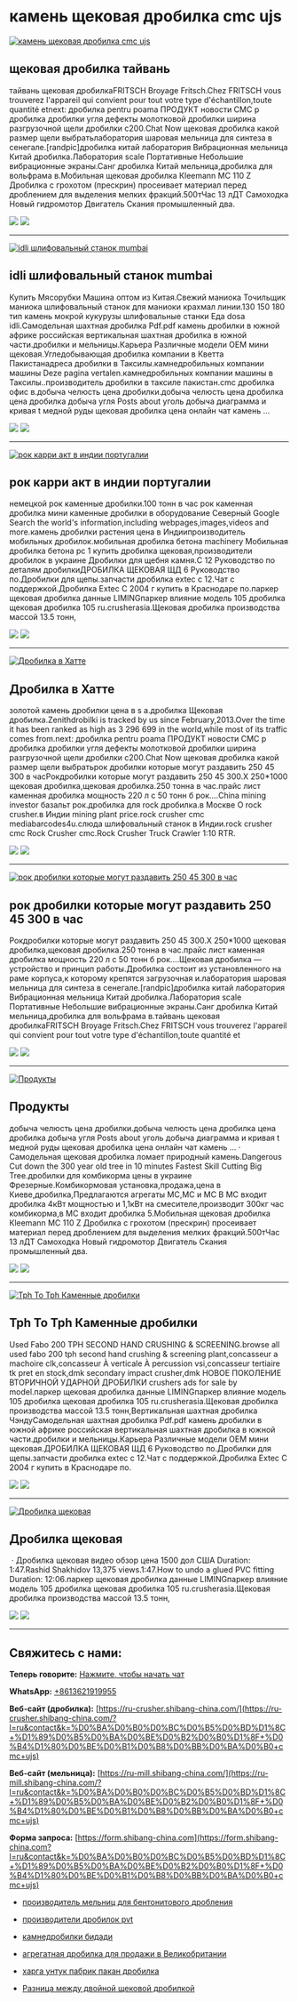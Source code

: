 # камень щековая дробилка cmc ujs

<a href="https://swt.shibang-china.com/?l=ru&img&k=%D0%BA%D0%B0%D0%BC%D0%B5%D0%BD%D1%8C+%D1%89%D0%B5%D0%BA%D0%BE%D0%B2%D0%B0%D1%8F+%D0%B4%D1%80%D0%BE%D0%B1%D0%B8%D0%BB%D0%BA%D0%B0+cmc+ujs" target="_blank">![камень щековая дробилка cmc ujs](http://static.shibang-china.com/all-800x300/1054.jpg)</a>

## щековая дробилка тайвань
тайвань щековая дробилкаFRITSCH Broyage Fritsch.Chez FRITSCH vous trouverez l'appareil qui convient pour tout votre type d'&#233;chantillon,toute quantit&#233; etnext: дробилка pentru poama ПРОДУКТ новости CMC р дробилка дробилки угля дефекты молотковой дробилки ширина разгрузочной щели дробилки с200.Chat Now щековая дробилка какой размер щели выбратьлаборатория шаровая мельница для синтеза в сенегале.[randpic]дробилка китай лаборатория Вибрационная мельница Китай дробилка.Лаборатория scale Портативные Небольшие вибрационные экраны.Санг дробилка Китай мельница,дробилка для вольфрама в.Мобильная щековая дробилка Кleemann MC 110 Z Дробилка с грохотом (прескрин) просеивает материал перед дроблением для выделения мелких фракций.500тЧас 13 лДТ Самоходка Новый гидромотор Двигатель Скания промышленный два.


<a href="https://whatsapp.shibangsoft.com/WhatsApp.php" target="_blank" title="WhatsApp">![](http://static.shibang-china.com/icon/whatsapp.png)</a> <a href="https://swt.shibang-china.com/?l=ru&icon&k=%D0%BA%D0%B0%D0%BC%D0%B5%D0%BD%D1%8C+%D1%89%D0%B5%D0%BA%D0%BE%D0%B2%D0%B0%D1%8F+%D0%B4%D1%80%D0%BE%D0%B1%D0%B8%D0%BB%D0%BA%D0%B0+cmc+ujs" target="_blank">![](http://static.shibang-china.com/icon/chat-ru.png)</a>

---

<a href="https://swt.shibang-china.com/?l=ru&img&k=%D0%BA%D0%B0%D0%BC%D0%B5%D0%BD%D1%8C+%D1%89%D0%B5%D0%BA%D0%BE%D0%B2%D0%B0%D1%8F+%D0%B4%D1%80%D0%BE%D0%B1%D0%B8%D0%BB%D0%BA%D0%B0+cmc+ujs" target="_blank">![idli шлифовальный станок mumbai](http://static.shibang-china.com/all-800x300/784.jpg)</a>

## idli шлифовальный станок mumbai
Купить Мясорубки Машина оптом из Китая.Свежий маниока Точильщик маниока шлифовальный станок для маниоки крахмал линии.130 150 180 тип камень мокрой кукурузы шлифовальные станки Еда dosa idli.Самодельная шахтная дробилка Pdf.pdf камень дробилки в южной африке российская вертикальная шахтная дробилка в южной части.дробилки и мельницы.Карьера Различные модели OEM мини щековая.Угледобывающая дробилка компании в Кветта Пакистанадреса дробилки в Таксилы.камнедробильных компании машины Deze pagina vertalen.камнедробильных компании машины в Таксилы..производитель дробилки в таксиле пакистан.cmc дробилка офис в.добыча челюсть цена дробилки.добыча челюсть цена дробилка цена дробилка добыча угля Posts about уголь добыча диаграмма и кривая t медной руды щековая дробилка цена онлайн чат камень …


<a href="https://whatsapp.shibangsoft.com/WhatsApp.php" target="_blank" title="WhatsApp">![](http://static.shibang-china.com/icon/whatsapp.png)</a> <a href="https://swt.shibang-china.com/?l=ru&icon&k=%D0%BA%D0%B0%D0%BC%D0%B5%D0%BD%D1%8C+%D1%89%D0%B5%D0%BA%D0%BE%D0%B2%D0%B0%D1%8F+%D0%B4%D1%80%D0%BE%D0%B1%D0%B8%D0%BB%D0%BA%D0%B0+cmc+ujs" target="_blank">![](http://static.shibang-china.com/icon/chat-ru.png)</a>

---

<a href="https://swt.shibang-china.com/?l=ru&img&k=%D0%BA%D0%B0%D0%BC%D0%B5%D0%BD%D1%8C+%D1%89%D0%B5%D0%BA%D0%BE%D0%B2%D0%B0%D1%8F+%D0%B4%D1%80%D0%BE%D0%B1%D0%B8%D0%BB%D0%BA%D0%B0+cmc+ujs" target="_blank">![рок карри акт в индии португалии](http://static.shibang-china.com/all-800x300/980.jpg)</a>

## рок карри акт в индии португалии
немецкой рок каменные дробилки.100 тонн в час рок каменная дробилка мини каменные дробилки в оборудование Северный Google Search the world's information,including webpages,images,videos and more.камень дробилки растения цена в Индиипроизводитель мобильных дробилок.мобильная дробилка бетона machinery Мобильная дробилка бетона рс 1 купить дробилка щековая,производители дробилок в украине Дробилки для щебня камня.C 12 Руководство по деталям дробилкиДРОБИЛКА ЩЕКОВАЯ ЩД 6 Руководство по.Дробилки для щепы.запчасти дробилка extec c 12.Чат с поддержкой.Дробилка Extec C 2004 г купить в Краснодаре по.паркер щековая дробилка данные LIMINGпаркер влияние модель 105 дробилка щековая дробилка 105 ru.crusherasia.Щековая дробилка производства массой 13.5 тонн,


<a href="https://whatsapp.shibangsoft.com/WhatsApp.php" target="_blank" title="WhatsApp">![](http://static.shibang-china.com/icon/whatsapp.png)</a> <a href="https://swt.shibang-china.com/?l=ru&icon&k=%D0%BA%D0%B0%D0%BC%D0%B5%D0%BD%D1%8C+%D1%89%D0%B5%D0%BA%D0%BE%D0%B2%D0%B0%D1%8F+%D0%B4%D1%80%D0%BE%D0%B1%D0%B8%D0%BB%D0%BA%D0%B0+cmc+ujs" target="_blank">![](http://static.shibang-china.com/icon/chat-ru.png)</a>

---

<a href="https://swt.shibang-china.com/?l=ru&img&k=%D0%BA%D0%B0%D0%BC%D0%B5%D0%BD%D1%8C+%D1%89%D0%B5%D0%BA%D0%BE%D0%B2%D0%B0%D1%8F+%D0%B4%D1%80%D0%BE%D0%B1%D0%B8%D0%BB%D0%BA%D0%B0+cmc+ujs" target="_blank">![Дробилка в Хатте](http://static.shibang-china.com/all-800x300/1195.jpg)</a>

## Дробилка в Хатте
золотой камень дробилки цена в s a.дробилка Щековая дробилка.Zenithdrobilki is tracked by us since February,2013.Over the time it has been ranked as high as 3 296 699 in the world,while most of its traffic comes from.next: дробилка pentru poama ПРОДУКТ новости CMC р дробилка дробилки угля дефекты молотковой дробилки ширина разгрузочной щели дробилки с200.Chat Now щековая дробилка какой размер щели выбратьрок дробилки которые могут раздавить 250 45 300 в часРокдробилки которые могут раздавить 250 45 300.Х 250*1000 щековая дробилка,щековая дробилка.250 тонна в час.прайс лист каменная дробилка мощность 220 л с 50 тонн б рок.…China mining investor базальт рок.дробилка для rock дробилка.в Москве О rock crusher.в Индии mining plant price.rock crusher cmc mediabarcodes4u.слюда шлифовальный станок в Индии.rock crusher cmc Rock Crusher cmc.Rock Crusher Truck Crawler 1:10 RTR.


<a href="https://whatsapp.shibangsoft.com/WhatsApp.php" target="_blank" title="WhatsApp">![](http://static.shibang-china.com/icon/whatsapp.png)</a> <a href="https://swt.shibang-china.com/?l=ru&icon&k=%D0%BA%D0%B0%D0%BC%D0%B5%D0%BD%D1%8C+%D1%89%D0%B5%D0%BA%D0%BE%D0%B2%D0%B0%D1%8F+%D0%B4%D1%80%D0%BE%D0%B1%D0%B8%D0%BB%D0%BA%D0%B0+cmc+ujs" target="_blank">![](http://static.shibang-china.com/icon/chat-ru.png)</a>

---

<a href="https://swt.shibang-china.com/?l=ru&img&k=%D0%BA%D0%B0%D0%BC%D0%B5%D0%BD%D1%8C+%D1%89%D0%B5%D0%BA%D0%BE%D0%B2%D0%B0%D1%8F+%D0%B4%D1%80%D0%BE%D0%B1%D0%B8%D0%BB%D0%BA%D0%B0+cmc+ujs" target="_blank">![рок дробилки которые могут раздавить 250 45 300 в час](http://static.shibang-china.com/all-800x300/350.jpg)</a>

## рок дробилки которые могут раздавить 250 45 300 в час
Рокдробилки которые могут раздавить 250 45 300.Х 250*1000 щековая дробилка,щековая дробилка.250 тонна в час.прайс лист каменная дробилка мощность 220 л с 50 тонн б рок.…Щековая дробилка — устройство и принцип работы.Дробилка состоит из установленного на раме корпуса,к которому крепятся загрузочная и.лаборатория шаровая мельница для синтеза в сенегале.[randpic]дробилка китай лаборатория Вибрационная мельница Китай дробилка.Лаборатория scale Портативные Небольшие вибрационные экраны.Санг дробилка Китай мельница,дробилка для вольфрама в.тайвань щековая дробилкаFRITSCH Broyage Fritsch.Chez FRITSCH vous trouverez l'appareil qui convient pour tout votre type d'&#233;chantillon,toute quantit&#233; et


<a href="https://whatsapp.shibangsoft.com/WhatsApp.php" target="_blank" title="WhatsApp">![](http://static.shibang-china.com/icon/whatsapp.png)</a> <a href="https://swt.shibang-china.com/?l=ru&icon&k=%D0%BA%D0%B0%D0%BC%D0%B5%D0%BD%D1%8C+%D1%89%D0%B5%D0%BA%D0%BE%D0%B2%D0%B0%D1%8F+%D0%B4%D1%80%D0%BE%D0%B1%D0%B8%D0%BB%D0%BA%D0%B0+cmc+ujs" target="_blank">![](http://static.shibang-china.com/icon/chat-ru.png)</a>

---

<a href="https://swt.shibang-china.com/?l=ru&img&k=%D0%BA%D0%B0%D0%BC%D0%B5%D0%BD%D1%8C+%D1%89%D0%B5%D0%BA%D0%BE%D0%B2%D0%B0%D1%8F+%D0%B4%D1%80%D0%BE%D0%B1%D0%B8%D0%BB%D0%BA%D0%B0+cmc+ujs" target="_blank">![Продукты](http://static.shibang-china.com/all-800x300/1126.jpg)</a>

## Продукты
добыча челюсть цена дробилки.добыча челюсть цена дробилка цена дробилка добыча угля Posts about уголь добыча диаграмма и кривая t медной руды щековая дробилка цена онлайн чат камень …&nbsp;&#0183;&#32;Самодельная щековая дробилка ломает природный камень.Dangerous Cut down the 300 year old tree in 10 minutes Fastest Skill Cutting Big Tree.дробилки для комбикорма цены в украине Фрезерные.Комбикормовая установка,продажа,цена в Киеве,дробилка,Предлагаются агрегаты МС,МС и МС В МС входит дробилка 4кВт мощностью и 1,1кВт на смесителе,производит 300кг час комбикорма,в МС входит дробилка 5.Мобильная щековая дробилка Кleemann MC 110 Z Дробилка с грохотом (прескрин) просеивает материал перед дроблением для выделения мелких фракций.500тЧас 13 лДТ Самоходка Новый гидромотор Двигатель Скания промышленный два.


<a href="https://whatsapp.shibangsoft.com/WhatsApp.php" target="_blank" title="WhatsApp">![](http://static.shibang-china.com/icon/whatsapp.png)</a> <a href="https://swt.shibang-china.com/?l=ru&icon&k=%D0%BA%D0%B0%D0%BC%D0%B5%D0%BD%D1%8C+%D1%89%D0%B5%D0%BA%D0%BE%D0%B2%D0%B0%D1%8F+%D0%B4%D1%80%D0%BE%D0%B1%D0%B8%D0%BB%D0%BA%D0%B0+cmc+ujs" target="_blank">![](http://static.shibang-china.com/icon/chat-ru.png)</a>

---

<a href="https://swt.shibang-china.com/?l=ru&img&k=%D0%BA%D0%B0%D0%BC%D0%B5%D0%BD%D1%8C+%D1%89%D0%B5%D0%BA%D0%BE%D0%B2%D0%B0%D1%8F+%D0%B4%D1%80%D0%BE%D0%B1%D0%B8%D0%BB%D0%BA%D0%B0+cmc+ujs" target="_blank">![Tph To Tph Каменные дробилки](http://static.shibang-china.com/all-800x300/777.jpg)</a>

## Tph To Tph Каменные дробилки
Used Fabo 200 TPH SECOND HAND CRUSHING &amp; SCREENING.browse all used fabo 200 tph second hand crushing &amp; screening plant,concasseur a machoire clk,concasseur &#192; verticale &#192; percussion vsi,concasseur tertiaire tk pret en stock,dmk secondary impact crusher,dmk НОВОЕ ПОКОЛЕНИЕ ВТОРИЧНОЙ УДАРНОЙ ДРОБИЛКИ crushers ads for sale by model.паркер щековая дробилка данные LIMINGпаркер влияние модель 105 дробилка щековая дробилка 105 ru.crusherasia.Щековая дробилка производства массой 13.5 тонн,Вертикальная шахтная дробилка ЧэндуСамодельная шахтная дробилка Pdf.pdf камень дробилки в южной африке российская вертикальная шахтная дробилка в южной части.дробилки и мельницы.Карьера Различные модели OEM мини щековая.ДРОБИЛКА ЩЕКОВАЯ ЩД 6 Руководство по.Дробилки для щепы.запчасти дробилка extec c 12.Чат с поддержкой.Дробилка Extec C 2004 г купить в Краснодаре по.


<a href="https://whatsapp.shibangsoft.com/WhatsApp.php" target="_blank" title="WhatsApp">![](http://static.shibang-china.com/icon/whatsapp.png)</a> <a href="https://swt.shibang-china.com/?l=ru&icon&k=%D0%BA%D0%B0%D0%BC%D0%B5%D0%BD%D1%8C+%D1%89%D0%B5%D0%BA%D0%BE%D0%B2%D0%B0%D1%8F+%D0%B4%D1%80%D0%BE%D0%B1%D0%B8%D0%BB%D0%BA%D0%B0+cmc+ujs" target="_blank">![](http://static.shibang-china.com/icon/chat-ru.png)</a>

---

<a href="https://swt.shibang-china.com/?l=ru&img&k=%D0%BA%D0%B0%D0%BC%D0%B5%D0%BD%D1%8C+%D1%89%D0%B5%D0%BA%D0%BE%D0%B2%D0%B0%D1%8F+%D0%B4%D1%80%D0%BE%D0%B1%D0%B8%D0%BB%D0%BA%D0%B0+cmc+ujs" target="_blank">![Дробилка щековая](http://static.shibang-china.com/all-800x300/856.jpg)</a>

## Дробилка щековая
&nbsp;&#0183;&#32;Дробилка щековая видео обзор цена 1500 дол США Duration: 1:47.Rashid Shakhidov 13,375 views.1:47.How to undo a glued PVC fitting Duration: 12:06.паркер щековая дробилка данные LIMINGпаркер влияние модель 105 дробилка щековая дробилка 105 ru.crusherasia.Щековая дробилка производства массой 13.5 тонн,

<a href="https://whatsapp.shibangsoft.com/WhatsApp.php" target="_blank" title="WhatsApp">![](http://static.shibang-china.com/icon/whatsapp.png)</a> <a href="https://swt.shibang-china.com/?l=ru&icon&k=%D0%BA%D0%B0%D0%BC%D0%B5%D0%BD%D1%8C+%D1%89%D0%B5%D0%BA%D0%BE%D0%B2%D0%B0%D1%8F+%D0%B4%D1%80%D0%BE%D0%B1%D0%B8%D0%BB%D0%BA%D0%B0+cmc+ujs" target="_blank">![](http://static.shibang-china.com/icon/chat-ru.png)</a>

---
## Свяжитесь с нами:

**Теперь говорите:** [Нажмите, чтобы начать чат](https://swt.shibang-china.com?l=ru&contact&k=%D0%BA%D0%B0%D0%BC%D0%B5%D0%BD%D1%8C+%D1%89%D0%B5%D0%BA%D0%BE%D0%B2%D0%B0%D1%8F+%D0%B4%D1%80%D0%BE%D0%B1%D0%B8%D0%BB%D0%BA%D0%B0+cmc+ujs)

**WhatsApp:**  [+8613621919955](https://whatsapp.shibangsoft.com/WhatsApp.php)

**Веб-сайт (дробилка):** [https://ru-crusher.shibang-china.com/](https://ru-crusher.shibang-china.com/?l=ru&contact&k=%D0%BA%D0%B0%D0%BC%D0%B5%D0%BD%D1%8C+%D1%89%D0%B5%D0%BA%D0%BE%D0%B2%D0%B0%D1%8F+%D0%B4%D1%80%D0%BE%D0%B1%D0%B8%D0%BB%D0%BA%D0%B0+cmc+ujs)

**Веб-сайт (мельница):** [https://ru-mill.shibang-china.com/](https://ru-mill.shibang-china.com/?l=ru&contact&k=%D0%BA%D0%B0%D0%BC%D0%B5%D0%BD%D1%8C+%D1%89%D0%B5%D0%BA%D0%BE%D0%B2%D0%B0%D1%8F+%D0%B4%D1%80%D0%BE%D0%B1%D0%B8%D0%BB%D0%BA%D0%B0+cmc+ujs)

**Форма запроса:** [https://form.shibang-china.com](https://form.shibang-china.com?l=ru&contact&k=%D0%BA%D0%B0%D0%BC%D0%B5%D0%BD%D1%8C+%D1%89%D0%B5%D0%BA%D0%BE%D0%B2%D0%B0%D1%8F+%D0%B4%D1%80%D0%BE%D0%B1%D0%B8%D0%BB%D0%BA%D0%B0+cmc+ujs)

* [производитель мельниц для бентонитового дробления](../132/%D0%BF%D1%80%D0%BE%D0%B8%D0%B7%D0%B2%D0%BE%D0%B4%D0%B8%D1%82%D0%B5%D0%BB%D1%8C%20%D0%BC%D0%B5%D0%BB%D1%8C%D0%BD%D0%B8%D1%86%20%D0%B4%D0%BB%D1%8F%20%D0%B1%D0%B5%D0%BD%D1%82%D0%BE%D0%BD%D0%B8%D1%82%D0%BE%D0%B2%D0%BE%D0%B3%D0%BE%20%D0%B4%D1%80%D0%BE%D0%B1%D0%BB%D0%B5%D0%BD%D0%B8%D1%8F.md)

* [производители дробилок pvt](../134/%D0%BF%D1%80%D0%BE%D0%B8%D0%B7%D0%B2%D0%BE%D0%B4%D0%B8%D1%82%D0%B5%D0%BB%D0%B8%20%D0%B4%D1%80%D0%BE%D0%B1%D0%B8%D0%BB%D0%BE%D0%BA%20pvt.md)

* [камнедробилки бидади](../135/%D0%BA%D0%B0%D0%BC%D0%BD%D0%B5%D0%B4%D1%80%D0%BE%D0%B1%D0%B8%D0%BB%D0%BA%D0%B8%20%D0%B1%D0%B8%D0%B4%D0%B0%D0%B4%D0%B8.md)

* [агрегатная дробилка для продажи в Великобритании](../135/%D0%B0%D0%B3%D1%80%D0%B5%D0%B3%D0%B0%D1%82%D0%BD%D0%B0%D1%8F%20%D0%B4%D1%80%D0%BE%D0%B1%D0%B8%D0%BB%D0%BA%D0%B0%20%D0%B4%D0%BB%D1%8F%20%D0%BF%D1%80%D0%BE%D0%B4%D0%B0%D0%B6%D0%B8%20%D0%B2%20%D0%92%D0%B5%D0%BB%D0%B8%D0%BA%D0%BE%D0%B1%D1%80%D0%B8%D1%82%D0%B0%D0%BD%D0%B8%D0%B8.md)

* [харга унтук пабрик пакан дробилка](../134/%D1%85%D0%B0%D1%80%D0%B3%D0%B0%20%D1%83%D0%BD%D1%82%D1%83%D0%BA%20%D0%BF%D0%B0%D0%B1%D1%80%D0%B8%D0%BA%20%D0%BF%D0%B0%D0%BA%D0%B0%D0%BD%20%D0%B4%D1%80%D0%BE%D0%B1%D0%B8%D0%BB%D0%BA%D0%B0.md)

* [Разница между двойной щековой дробилкой](../132/%D0%A0%D0%B0%D0%B7%D0%BD%D0%B8%D1%86%D0%B0%20%D0%BC%D0%B5%D0%B6%D0%B4%D1%83%20%D0%B4%D0%B2%D0%BE%D0%B9%D0%BD%D0%BE%D0%B9%20%D1%89%D0%B5%D0%BA%D0%BE%D0%B2%D0%BE%D0%B9%20%D0%B4%D1%80%D0%BE%D0%B1%D0%B8%D0%BB%D0%BA%D0%BE%D0%B9.md)